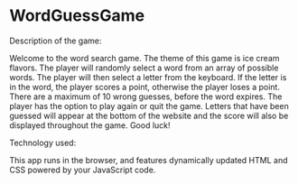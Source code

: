 # WordGuessGame

Description of the game:

Welcome to the word search game. The theme of this game is ice cream flavors. The player will randomly select a word from an array of possible words. The player will then select a letter from the keyboard. If the letter is in the word, the player scores a point, otherwise the player loses a point. There are a maximum of 10 wrong guesses, before the word expires. The player has the option to play again or quit the game. Letters that have been guessed will appear at the bottom of the website and the score will also be displayed throughout the game. Good luck!

Technology used:

This app runs in the browser, and features dynamically updated HTML and CSS powered by your JavaScript code.
